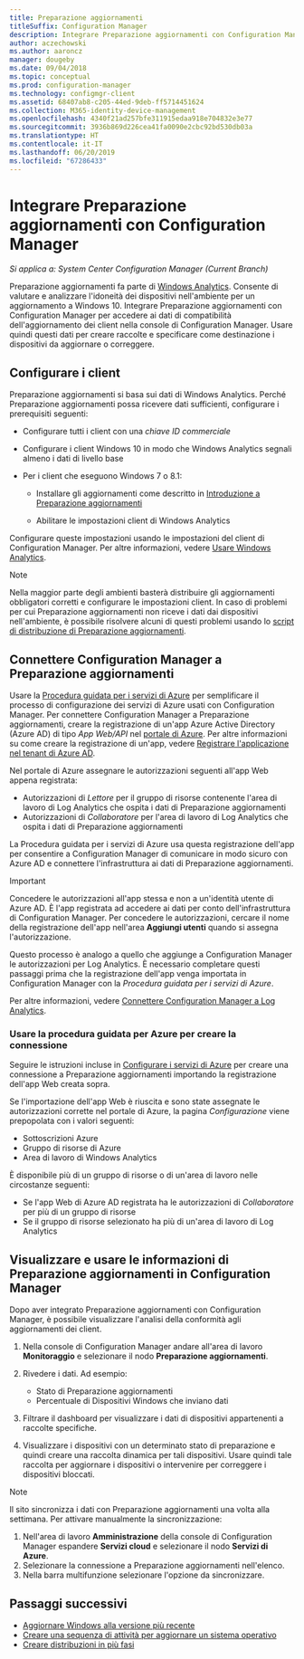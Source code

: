 ```yaml
---
title: Preparazione aggiornamenti
titleSuffix: Configuration Manager
description: Integrare Preparazione aggiornamenti con Configuration Manager per accedere ai dati relativi alla compatibilità con l'aggiornamento a Windows 10 e specificare come destinazione i dispositivi da aggiornare o correggere.
author: aczechowski
ms.author: aaroncz
manager: dougeby
ms.date: 09/04/2018
ms.topic: conceptual
ms.prod: configuration-manager
ms.technology: configmgr-client
ms.assetid: 68407ab8-c205-44ed-9deb-ff5714451624
ms.collection: M365-identity-device-management
ms.openlocfilehash: 4340f21ad257bfe311915edaa918e704832e3e77
ms.sourcegitcommit: 3936b869d226cea41fa0090e2cbc92bd530db03a
ms.translationtype: HT
ms.contentlocale: it-IT
ms.lasthandoff: 06/20/2019
ms.locfileid: "67286433"
---
```

# <a name="integrate-upgrade-readiness-with-configuration-manager"></a>Integrare Preparazione aggiornamenti con Configuration Manager

*Si applica a: System Center Configuration Manager (Current Branch)*

Preparazione aggiornamenti fa parte di [Windows Analytics](https://docs.microsoft.com/windows/deployment/upgrade/manage-windows-upgrades-with-upgrade-readiness). Consente di valutare e analizzare l'idoneità dei dispositivi nell'ambiente per un aggiornamento a Windows 10. Integrare Preparazione aggiornamenti con Configuration Manager per accedere ai dati di compatibilità dell'aggiornamento dei client nella console di Configuration Manager. Usare quindi questi dati per creare raccolte e specificare come destinazione i dispositivi da aggiornare o correggere.



## <a name="configure-clients"></a>Configurare i client

Preparazione aggiornamenti si basa sui dati di Windows Analytics. Perché Preparazione aggiornamenti possa ricevere dati sufficienti, configurare i prerequisiti seguenti:

- Configurare tutti i client con una *chiave ID commerciale*  

- Configurare i client Windows 10 in modo che Windows Analytics segnali almeno i dati di livello base  

- Per i client che eseguono Windows 7 o 8.1:  

    - Installare gli aggiornamenti come descritto in [Introduzione a Preparazione aggiornamenti](https://docs.microsoft.com/windows/deployment/upgrade/upgrade-readiness-get-started)  

    - Abilitare le impostazioni client di Windows Analytics  

Configurare queste impostazioni usando le impostazioni del client di Configuration Manager. Per altre informazioni, vedere [Usare Windows Analytics](/sccm/core/clients/manage/monitor-windows-analytics).

> [!NOTE]  
> Nella maggior parte degli ambienti basterà distribuire gli aggiornamenti obbligatori corretti e configurare le impostazioni client. In caso di problemi per cui Preparazione aggiornamenti non riceve i dati dai dispositivi nell'ambiente, è possibile risolvere alcuni di questi problemi usando lo [script di distribuzione di Preparazione aggiornamenti](https://docs.microsoft.com/windows/deployment/upgrade/upgrade-readiness-deployment-script). 



## <a name="connect-configuration-manager-to-upgrade-readiness"></a>Connettere Configuration Manager a Preparazione aggiornamenti

Usare la [Procedura guidata per i servizi di Azure](/sccm/core/servers/deploy/configure/azure-services-wizard) per semplificare il processo di configurazione dei servizi di Azure usati con Configuration Manager. Per connettere Configuration Manager a Preparazione aggiornamenti, creare la registrazione di un'app Azure Active Directory (Azure AD) di tipo *App Web/API* nel [portale di Azure](https://portal.azure.com). Per altre informazioni su come creare la registrazione di un'app, vedere [Registrare l'applicazione nel tenant di Azure AD](/azure/active-directory/active-directory-app-registration). 

Nel portale di Azure assegnare le autorizzazioni seguenti all'app Web appena registrata:
- Autorizzazioni di *Lettore* per il gruppo di risorse contenente l'area di lavoro di Log Analytics che ospita i dati di Preparazione aggiornamenti
- Autorizzazioni di *Collaboratore* per l'area di lavoro di Log Analytics che ospita i dati di Preparazione aggiornamenti

La Procedura guidata per i servizi di Azure usa questa registrazione dell'app per consentire a Configuration Manager di comunicare in modo sicuro con Azure AD e connettere l'infrastruttura ai dati di Preparazione aggiornamenti.

> [!IMPORTANT]  
> Concedere le autorizzazioni all'app stessa e non a un'identità utente di Azure AD. È l'app registrata ad accedere ai dati per conto dell'infrastruttura di Configuration Manager. Per concedere le autorizzazioni, cercare il nome della registrazione dell'app nell'area **Aggiungi utenti** quando si assegna l'autorizzazione. 
> 
> Questo processo è analogo a quello che aggiunge a Configuration Manager le autorizzazioni per Log Analytics. È necessario completare questi passaggi prima che la registrazione dell'app venga importata in Configuration Manager con la *Procedura guidata per i servizi di Azure*.
> 
> Per altre informazioni, vedere [Connettere Configuration Manager a Log Analytics](https://docs.microsoft.com/azure/log-analytics/log-analytics-sccm).


### <a name="use-the-azure-wizard-to-create-the-connection"></a>Usare la procedura guidata per Azure per creare la connessione

Seguire le istruzioni incluse in [Configurare i servizi di Azure](/sccm/core/servers/deploy/configure/azure-services-wizard) per creare una connessione a Preparazione aggiornamenti importando la registrazione dell'app Web creata sopra. 

Se l'importazione dell'app Web è riuscita e sono state assegnate le autorizzazioni corrette nel portale di Azure, la pagina *Configurazione* viene prepopolata con i valori seguenti:   
-  Sottoscrizioni Azure  
-  Gruppo di risorse di Azure  
-  Area di lavoro di Windows Analytics  

È disponibile più di un gruppo di risorse o di un'area di lavoro nelle circostanze seguenti: 
- Se l'app Web di Azure AD registrata ha le autorizzazioni di *Collaboratore* per più di un gruppo di risorse   
- Se il gruppo di risorse selezionato ha più di un'area di lavoro di Log Analytics  



## <a name="view-and-use-upgrade-readiness-information-in-configuration-manager"></a>Visualizzare e usare le informazioni di Preparazione aggiornamenti in Configuration Manager

Dopo aver integrato Preparazione aggiornamenti con Configuration Manager, è possibile visualizzare l'analisi della conformità agli aggiornamenti dei client.

1. Nella console di Configuration Manager andare all'area di lavoro **Monitoraggio** e selezionare il nodo **Preparazione aggiornamenti**.  

2. Rivedere i dati. Ad esempio:  
    - Stato di Preparazione aggiornamenti  
    - Percentuale di Dispositivi Windows che inviano dati  

3. Filtrare il dashboard per visualizzare i dati di dispositivi appartenenti a raccolte specifiche.  

4. Visualizzare i dispositivi con un determinato stato di preparazione e quindi creare una raccolta dinamica per tali dispositivi. Usare quindi tale raccolta per aggiornare i dispositivi o intervenire per correggere i dispositivi bloccati.  

> [!Note]  
> Il sito sincronizza i dati con Preparazione aggiornamenti una volta alla settimana.<!--SCCMDocs issue 732--> Per attivare manualmente la sincronizzazione:
> 1. Nell'area di lavoro **Amministrazione** della console di Configuration Manager espandere **Servizi cloud** e selezionare il nodo **Servizi di Azure**.  
> 2. Selezionare la connessione a Preparazione aggiornamenti nell'elenco.  
> 3. Nella barra multifunzione selezionare l'opzione da sincronizzare.  



## <a name="next-steps"></a>Passaggi successivi

- [Aggiornare Windows alla versione più recente](/sccm/osd/deploy-use/upgrade-windows-to-the-latest-version)  
- [Creare una sequenza di attività per aggiornare un sistema operativo](/sccm/osd/deploy-use/create-a-task-sequence-to-upgrade-an-operating-system)  
- [Creare distribuzioni in più fasi](/sccm/osd/deploy-use/create-phased-deployment-for-task-sequence)  
